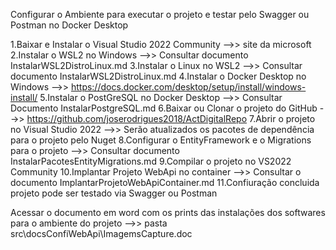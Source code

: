 Configurar o Ambiente para executar o projeto e testar pelo Swagger ou Postman no Docker Desktop

1.Baixar e Instalar o Visual Studio 2022 Community -->> site da microsoft
2.Instalar o WSL2 no Windows -->> Consultar documento InstalarWSL2DistroLinux.md
3.Instalar o Linux no WSL2 -->> Consultar documento InstalarWSL2DistroLinux.md
4.Instalar o Docker Desktop no Windows -->> https://docs.docker.com/desktop/setup/install/windows-install/
5.Instalar o PostGreSQL no Docker Desktop -->>  Consultar Documento InstalarPostgreSQL.md
6.Baixar ou Clonar o projeto do GitHub -->> https://github.com/joserodrigues2018/ActDigitalRepo
7.Abrir o projeto no Visual Studio 2022 -->> Serão atualizados os pacotes de dependência para o projeto pelo Nuget
8.Configurar o EntityFramework e o Migrations para o projeto -->> Consultar documento InstalarPacotesEntityMigrations.md
9.Compilar o projeto no VS2022 Community
10.Implantar Projeto WebApi no container -->> Consultar o documento ImplantarProjetoWebApiContainer.md
11.Confiuração concluida projeto pode ser testado via Swagger ou Postman

Acessar o documento em word com os prints das instalações dos softwares para o ambiente do projeto
-->> pasta src\docsConfiWebApi\ImagemsCapture.doc
